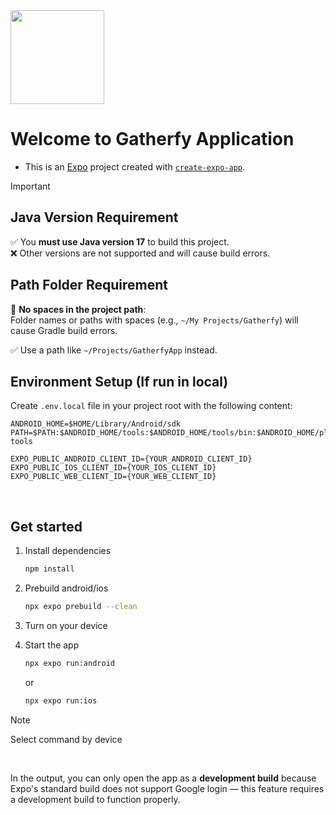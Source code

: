 <img src="https://github.com/user-attachments/assets/c954c918-6cfd-489a-b380-71a75b0611ad" width="150" />

# Welcome to Gatherfy Application 

- This is an [Expo](https://expo.dev) project created with [`create-expo-app`](https://www.npmjs.com/package/create-expo-app).


> [!IMPORTANT]
> ## Java Version Requirement
>
> ✅ You **must use Java version 17** to build this project.  
> ❌ Other versions are not supported and will cause build errors.
>
> ## Path Folder Requirement
> 
> 🚫 **No spaces in the project path**:  
> Folder names or paths with spaces (e.g., `~/My Projects/Gatherfy`) will cause Gradle build errors.  
> 
> ✅ Use a path like `~/Projects/GatherfyApp` instead.
> 
> ## Environment Setup (If run in local)
>
> Create `.env.local` file in your project root with the following content:
>
>```env
>ANDROID_HOME=$HOME/Library/Android/sdk
>PATH=$PATH:$ANDROID_HOME/tools:$ANDROID_HOME/tools/bin:$ANDROID_HOME/platform-tools
>
>EXPO_PUBLIC_ANDROID_CLIENT_ID={YOUR_ANDROID_CLIENT_ID}
>EXPO_PUBLIC_IOS_CLIENT_ID={YOUR_IOS_CLIENT_ID}
>EXPO_PUBLIC_WEB_CLIENT_ID={YOUR_WEB_CLIENT_ID}
>```
<br>

## Get started

1. Install dependencies

   ```bash
   npm install
   ```
   
2. Prebuild android/ios
   ```bash
   npx expo prebuild --clean
   ```
   
3. Turn on your device
 
4. Start the app

   ```bash
   npx expo run:android 
   ```
   or
    ```bash
   npx expo run:ios 
   ```
    
> [!NOTE]
> Select command by device

<br>

In the output, you can only open the app as a **development build** because Expo's standard build does not support Google login — this feature requires a development build to function properly.
